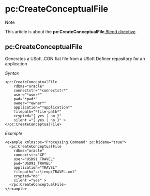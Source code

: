 # pc:CreateConceptualFile



> [!NOTE]
> This article is about the **pc:CreateConceptualFile**[ Blend directive](/docs/Repositories/Blend%20directives).

## **pc:CreateConceptualFile**

Generates a USoft .CON flat file from a USoft Definer repository for an application.

*Syntax*

```
<pc:CreateConceptualFile
    rdbms="oracle"
    connectstr="*connectstr*"
    user="*user*"
    pwd="*pwd*"
    owner="*owner*"
    application="*application*"
    filepath="*file-path*"
    crypted="{ yes | no }"
    silent ="{ yes | no }" >
</pc:CreateConceptualFile>
```

*Example*

```language-xml
<example xmlns:pc="Processing.Command" pc:hideme="true">
  <pc:CreateConceptualFile
    rdbms="oracle"
    connectstr="XE"
    user="USD91_TRAVEL"
    pwd="USD91_TRAVEL"
    application="TRAVEL"
    filepath="c:\temp\TRAVEL.xml"
    crypted="no"
    silent ="yes" >
  </pc:CreateConceptualFile>
</example>
```

 